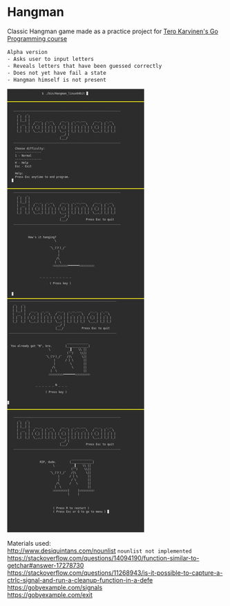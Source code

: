 # Hangman
Classic Hangman game made as a practice project for [Tero Karvinen's Go Programming course](http://terokarvinen.com/2020/go-programming-course-2020-w22/)

~~~~
Alpha version
- Asks user to input letters
- Reveals letters that have been guessed correctly 
- Does not yet have fail a state
- Hangman himself is not present
~~~~

![alpha_img](img/img1.jpg)

Materials used:  
http://www.desiquintans.com/nounlist  `nounlist not implemented`  
https://stackoverflow.com/questions/14094190/function-similar-to-getchar#answer-17278730  
https://stackoverflow.com/questions/11268943/is-it-possible-to-capture-a-ctrlc-signal-and-run-a-cleanup-function-in-a-defe  
https://gobyexample.com/signals  
https://gobyexample.com/exit  
